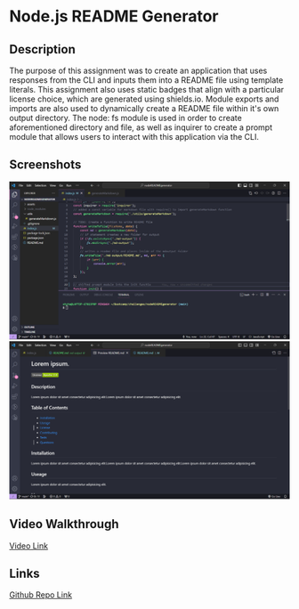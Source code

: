 # Node.js README Generator

## Description
The purpose of this assignment was to create an application that uses responses from the CLI and inputs them into a README file using template literals. This assignment also uses static badges that align with a particular license choice, which are generated using shields.io. Module exports and imports are also used to dynamically create a README file within it's own output directory. The node: fs module is used in order to create aforementioned directory and file, as well as inquirer to create a prompt module that allows users to interact with this application via the CLI. 

## Screenshots
![Image Link](./assets/images/nodeREADMEGen-start.png)
![Image Link](./assets/images/nodeREADMEGen-end.png)

## Video Walkthrough
[Video Link](https://drive.google.com/file/d/1d-DBYe1IahjnMndj3B3d_Xtztw5TmFqf/view?usp=drive_link)

## Links
[Github Repo Link](https://github.com/sailorshy94/nodeREADMEgenerator)  
